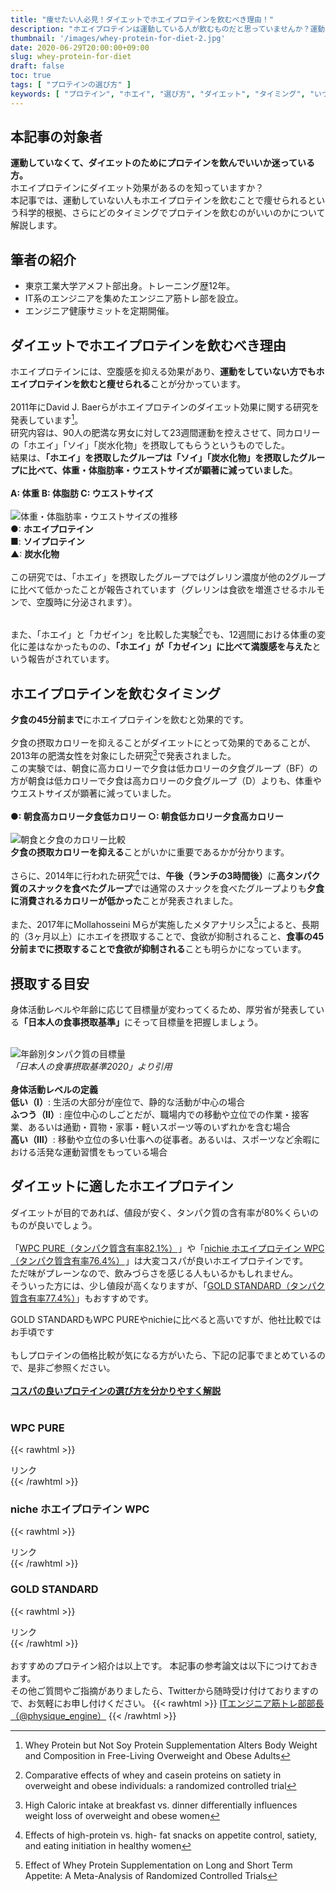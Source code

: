 ```yaml
---
title: "痩せたい人必見！ダイエットでホエイプロテインを飲むべき理由！"
description: "ホエイプロテインは運動している人が飲むものだと思っていませんか？運動をしていなくてもホエイプロテインを飲むと様々なメリットを得られます。痩せたいけど、ホエイプロテインを飲んでいいか分からない方、逆に太るのではないかと心配している方は是非記事をご覧ください。"
thumbnail: '/images/whey-protein-for-diet-2.jpg'
date: 2020-06-29T20:00:00+09:00
slug: whey-protein-for-diet
draft: false
toc: true
tags: [ "プロテインの選び方" ]
keywords: [ "プロテイン", "ホエイ", "選び方", "ダイエット", "タイミング", "いつ", "おすすめ" ]
---
```


## 本記事の対象者
<b>運動していなくて、ダイエットのためにプロテインを飲んでいいか迷っている方。</b><br>
ホエイプロテインにダイエット効果があるのを知っていますか？<br>
本記事では、運動していない人もホエイプロテインを飲むことで痩せられるという科学的根拠、さらにどのタイミングでプロテインを飲むのがいいのかについて解説します。  

## 筆者の紹介
<ul>
  <li>東京工業大学アメフト部出身。トレーニング歴12年。</li>
  <li>IT系のエンジニアを集めたエンジニア筋トレ部を設立。</li>
  <li>エンジニア健康サミットを定期開催。</li>
</ul>

## ダイエットでホエイプロテインを飲むべき理由

ホエイプロテインには、空腹感を抑える効果があり、<b>運動をしていない方でもホエイプロテインを飲むと痩せられる</b>ことが分かっています。<br>
<br>
2011年にDavid J. Baerらがホエイプロテインのダイエット効果に関する研究を発表しています[^1]。<br>
研究内容は、90人の肥満な男女に対して23週間運動を控えさせて、同カロリーの「ホエイ」「ソイ」「炭水化物」を摂取してもらうというものでした。<br>
結果は、<b>「ホエイ」を摂取したグループは「ソイ」「炭水化物」を摂取したグループに比べて、体重・体脂肪率・ウエストサイズが顕著に減っていました</b>。<br>
<br>
<b>A: 体重 B: 体脂肪 C: ウエストサイズ</b><br><br>
<img src="/images/whey-protein-for-diet-1.jpeg" alt="体重・体脂肪率・ウエストサイズの推移" /><br>
●: <b>ホエイプロテイン</b><br>
■: <b>ソイプロテイン</b><br>
▲: <b>炭水化物</b><br>
<br>
この研究では、「ホエイ」を摂取したグループではグレリン濃度が他の2グループに比べて低かったことが報告されています（グレリンは食欲を増進させるホルモンで、空腹時に分泌されます）。<br>
<br>

[^1]: Whey Protein but Not Soy Protein Supplementation Alters Body Weight and Composition in Free-Living Overweight and Obese Adults

また、「ホエイ」と「カゼイン」を比較した実験[^2]でも、12週間における体重の変化に差はなかったものの、<b>「ホエイ」が「カゼイン」に比べて満腹感を与えた</b>という報告がされています。

[^2]: Comparative effects of whey and casein proteins on satiety in overweight and obese individuals: a randomized controlled trial

## ホエイプロテインを飲むタイミング

<b>夕食の45分前まで</b>にホエイプロテインを飲むと効果的です。<br>
<br>
夕食の摂取カロリーを抑えることがダイエットにとって効果的であることが、2013年の肥満女性を対象にした研究[^3]で発表されました。<br>
この実験では、朝食に高カロリーで夕食は低カロリーの夕食グループ（BF）の方が朝食は低カロリーで夕食は高カロリーの夕食グループ（D）よりも、体重やウエストサイズが顕著に減っていました。<br><br>
<b>●: 朝食高カロリー夕食低カロリー ○: 朝食低カロリー夕食高カロリー</b><br><br>
<img src="/images/whey-protein-for-diet-2.jpg" alt="朝食と夕食のカロリー比較" />
<br>
<b>夕食の摂取カロリーを抑える</b>ことがいかに重要であるかが分かります。<br><br>
さらに、2014年に行われた研究[^4]では、<b>午後（ランチの3時間後）</b>に<b>高タンパク質のスナックを食べたグループ</b>では通常のスナックを食べたグループよりも<b>夕食に消費されるカロリーが低かった</b>ことが発表されました。<br><br>
また、2017年にMollahosseini Mらが実施したメタアナリシス[^5]によると、長期的（3ヶ月以上）にホエイを摂取することで、食欲が抑制されること、<b>食事の45分前までに摂取することで食欲が抑制される</b>ことも明らかになっています。<br>

[^3]: High Caloric intake at breakfast vs. dinner differentially influences weight loss of overweight and obese women
[^4]: Effects of high-protein vs. high- fat snacks on appetite control, satiety, and eating initiation in healthy women
[^5]: Effect of Whey Protein Supplementation on Long and Short Term Appetite: A Meta-Analysis of Randomized Controlled Trials

## 摂取する目安

身体活動レベルや年齢に応じて目標量が変わってくるため、厚労省が発表している<b>「日本人の食事摂取基準」</b>にそって目標量を把握しましょう。<br><br>

<img src="/images/whey-protein-for-diet-3.png" alt="年齢別タンパク質の目標量" /><br>
*「日本人の食事摂取基準2020」より引用*<br>
<br>
<b>身体活動レベルの定義</b><br>
<b>低い（Ⅰ）</b>: 生活の大部分が座位で、静的な活動が中心の場合<br>
<b>ふつう（Ⅱ）</b>: 座位中心のしごとだが、職場内での移動や立位での作業・接客業、あるいは通勤・買物・家事・軽いスポーツ等のいずれかを含む場合<br>
<b>高い（Ⅲ）</b>: 移動や立位の多い仕事への従事者。あるいは、スポーツなど余暇における活発な運動習慣をもっている場合<br>


## ダイエットに適したホエイプロテイン
ダイエットが目的であれば、値段が安く、タンパク質の含有率が80%くらいのものが良いでしょう。<br><br>
「<a target="_blank" href="https://www.amazon.co.jp/gp/product/B07GZFLG81/ref=as_li_tl?ie=UTF8&camp=247&creative=1211&creativeASIN=B07GZFLG81&linkCode=as2&tag=ekuro-22&linkId=df576ada70485aacfb5a416f427d65eb" rel="nofollow">WPC PURE（タンパク質含有率82.1%）</a><img src="//ir-jp.amazon-adsystem.com/e/ir?t=ekuro-22&l=am2&o=9&a=B07GZFLG81" width="1" height="1" border="0" alt="" style="border:none !important; margin:0px !important;" />」や「<a target="_blank" href="https://www.amazon.co.jp/gp/product/B00EUV8WIM/ref=as_li_tl?ie=UTF8&camp=247&creative=1211&creativeASIN=B00EUV8WIM&linkCode=as2&tag=ekuro-22&linkId=e1c2bd66a6482b774ef077b23045d622">nichie ホエイプロテイン WPC（タンパク質含有率76.4%）</a><img src="//ir-jp.amazon-adsystem.com/e/ir?t=ekuro-22&l=am2&o=9&a=B00EUV8WIM" width="1" height="1" border="0" alt="" style="border:none !important; margin:0px !important;" />」は大変コスパが良いホエイプロテインです。<br>
ただ味がプレーンなので、飲みづらさを感じる人もいるかもしれません。<br>
そういった方には、少し値段が高くなりますが、「<a href="https://jp.iherb.com/pr/Optimum-Nutrition-Gold-Standard-100-Whey-Double-Rich-Chocolate-7-64-lb-3-47-kg/80024?rcode=SLW545" target="_blank" rel="nofollow">GOLD STANDARD（タンパク質含有率77.4%）</a>」もおすすめです。<br>

GOLD STANDARDもWPC PUREやnichieに比べると高いですが、他社比較ではお手頃です<br><br>
もしプロテインの価格比較が気になる方がいたら、下記の記事でまとめているので、是非ご参照ください。<br><br>
<b>
<a href="/post/protein-positioning-map/#コスパの良いおすすめプロテイン3選">コスパの良いプロテインの選び方を分かりやすく解説</a>
</b>
<br>
<br>

### WPC PURE

{{< rawhtml >}}
<!-- START MoshimoAffiliateEasyLink -->
<script type="text/javascript">
(function(b,c,f,g,a,d,e){b.MoshimoAffiliateObject=a;
b[a]=b[a]||function(){arguments.currentScript=c.currentScript
||c.scripts[c.scripts.length-2];(b[a].q=b[a].q||[]).push(arguments)};
c.getElementById(a)||(d=c.createElement(f),d.src=g,
d.id=a,e=c.getElementsByTagName("body")[0],e.appendChild(d))})
(window,document,"script","//dn.msmstatic.com/site/cardlink/bundle.js","msmaflink");
msmaflink({"n":"リミテスト ホエイプロテイン 工場直販 国産 WPC PURE 1kg プロテイン LIMITEST (プレーン, 1kg)","b":"LIMITEST","t":"","d":"https:\/\/m.media-amazon.com","c_p":"\/images\/I","p":["\/51jx+7HSo4L.jpg","\/51RggiKFXaL.jpg","\/51dlm+eV1wL.jpg","\/51c6YpggpJL.jpg","\/51Gc-7r6XFL.jpg","\/517XAr9oN6L.jpg","\/510HX7006bL.jpg"],"u":{"u":"https:\/\/www.amazon.co.jp\/dp\/B07GZFLG81","t":"amazon","r_v":""},"aid":{"amazon":"2046917","rakuten":"2046887","yahoo":"2046919"},"eid":"2ZhHF","s":"s"});
</script>
<div id="msmaflink-2ZhHF">リンク</div>
<!-- MoshimoAffiliateEasyLink END -->
{{< /rawhtml >}}

### niche ホエイプロテイン WPC

{{< rawhtml >}}
<!-- START MoshimoAffiliateEasyLink -->
<script type="text/javascript">
(function(b,c,f,g,a,d,e){b.MoshimoAffiliateObject=a;
b[a]=b[a]||function(){arguments.currentScript=c.currentScript
||c.scripts[c.scripts.length-2];(b[a].q=b[a].q||[]).push(arguments)};
c.getElementById(a)||(d=c.createElement(f),d.src=g,
d.id=a,e=c.getElementsByTagName("body")[0],e.appendChild(d))})
(window,document,"script","//dn.msmstatic.com/site/cardlink/bundle.js","msmaflink");
msmaflink({"n":"nichie ホエイプロテイン WPC 無添加 アメリカ産 プレーン味 1kg","b":"ニチエー（nichie）","t":"wpc-01","d":"https:\/\/m.media-amazon.com","c_p":"\/images\/I","p":["\/41lHLyLBr7L.jpg","\/51aMC+elbtL.jpg","\/51dhQuN66ML.jpg","\/617f9Utn+1L.jpg","\/510xGXhnCLL.jpg","\/515BNX7vymL.jpg","\/51hBZnRTXRL.jpg","\/51eFTZn2k8L.jpg","\/413+03w9+5L.jpg"],"u":{"u":"https:\/\/www.amazon.co.jp\/dp\/B00EUV8WIM","t":"amazon","r_v":""},"aid":{"amazon":"2046917","rakuten":"2046887","yahoo":"2046919"},"eid":"oOsQz","s":"s"});
</script>
<div id="msmaflink-oOsQz">リンク</div>
<!-- MoshimoAffiliateEasyLink END -->
{{< /rawhtml >}}


### GOLD STANDARD

{{< rawhtml >}}
<!-- START MoshimoAffiliateEasyLink -->
<script type="text/javascript">
(function(b,c,f,g,a,d,e){b.MoshimoAffiliateObject=a;
b[a]=b[a]||function(){arguments.currentScript=c.currentScript
||c.scripts[c.scripts.length-2];(b[a].q=b[a].q||[]).push(arguments)};
c.getElementById(a)||(d=c.createElement(f),d.src=g,
d.id=a,e=c.getElementsByTagName("body")[0],e.appendChild(d))})
(window,document,"script","//dn.msmstatic.com/site/cardlink/bundle.js","msmaflink");
msmaflink({"n":"Gold Standard 100% ホエイ プロテイン ダブルリッチチョコレート 2.27kg (5lbs) [米国メーカー正規品] [並行輸入品]","b":"GOLD STANDARD","t":"","d":"https:\/\/m.media-amazon.com","c_p":"\/images\/I","p":["\/41+nJqbAJML.jpg","\/51Y3D7nuNlL.jpg","\/41FdC9MIg+L.jpg","\/41SxWudr9bL.jpg"],"u":{"u":"https:\/\/www.amazon.co.jp\/dp\/B08B7ZYL18","t":"amazon","r_v":""},"aid":{"amazon":"2046917","rakuten":"2046887","yahoo":"2046919"},"eid":"edFT9","s":"s"});
</script>
<div id="msmaflink-edFT9">リンク</div>
<!-- MoshimoAffiliateEasyLink END -->
{{< /rawhtml >}}
<br>
<br>
おすすめのプロテイン紹介は以上です。  
本記事の参考論文は以下につけておきます。  
<br>
その他ご質問やご指摘がありましたら、Twitterから随時受け付けておりますので、お気軽にお申し付けください。  
{{< rawhtml >}}
<a href="https://twitter.com/physique_engine" target="_blank" rel="nofollow">ITエンジニア筋トレ部部長（@physique_engine）</a>
{{< /rawhtml >}}
